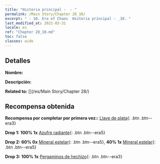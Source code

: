 ```yaml
---
title: "Historia principal -  - "
permalink: /Main Story/Chapter 28_10/
excerpt: " - 10. Era of Chaos  Historia principal - _10. "
last_modified_at: 2021-03-31
locale: es
ref: "Chapter 28_10.md"
toc: false
classes: wide
---
```


## Detalles

 **Nombre:** 

 **Descripción:** 

 **Related to:** [](/es/Main Story/Chapter 28/)

## Recompensa obtenida

 **Recompensa por completar por primera vez::** [Llave de plata](/es/Items/con_693/){: .btn .btn--era3}

 **Drop 1:** **100% 1x** [Azufre radiante](/es/Items/mat_99/){: .btn .btn--era5}

 **Drop 2:** **60% 0x** [Mineral estelar](/es/Items/mat_89/){: .btn .btn--era5}, **40% 1x** [Mineral estelar](/es/Items/mat_89/){: .btn .btn--era5}

 **Drop 3:** **100% 1x** [Pergaminos de hechizo](/es/Items/con_694/){: .btn .btn--era3}

